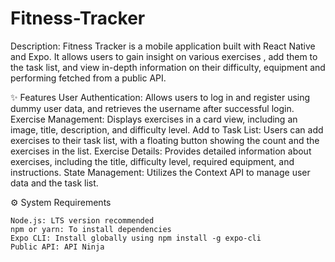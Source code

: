 # Fitness-Tracker 
Description: Fitness Tracker is a mobile application built with React Native and Expo. It allows users to gain insight on various exercises , add them to the task list, and view in-depth information on their difficulty, equipment and performing fetched from a public API. 

✨ Features
   User Authentication: Allows users to log in and register using dummy user data, and retrieves the username after successful login.
   Exercise Management: Displays exercises in a card view, including an image, title, description, and difficulty level.
   Add to Task List: Users can add exercises to their task list, with a floating button showing the count and the exercises in the list.
   Exercise Details: Provides detailed information about exercises, including the title, difficulty level, required equipment, and instructions.
   State Management: Utilizes the Context API to manage user data and the task list.
   
⚙️ System Requirements

    Node.js: LTS version recommended
    npm or yarn: To install dependencies
    Expo CLI: Install globally using npm install -g expo-cli
    Public API: API Ninja
